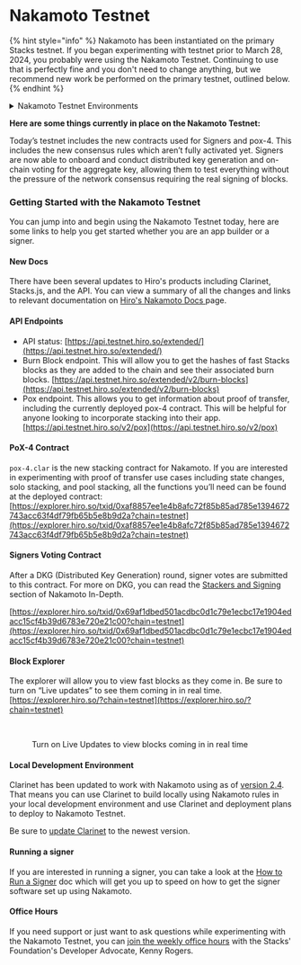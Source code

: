 # Nakamoto Testnet

{% hint style="info" %}
Nakamoto has been instantiated on the primary Stacks testnet. If you began experimenting with testnet prior to March 28, 2024, you probably were using the Nakamoto Testnet. Continuing to use that is perfectly fine and you don't need to change anything, but we recommend new work be performed on the primary testnet, outlined below.
{% endhint %}

<details>

<summary>Nakamoto Testnet Environments</summary>

There are several different testnet environments available to test Nakamoto. This doc covers the primary testnet, which is the main Stacks testnet with all the existing chain state and recommended for most users.

However, there are a few additional testnet environments you may want to be aware of.

The process for interacting with each testnet is similar. The main difference is the URL you will need to use. The differences between each and the relevant URLs are shared here.

#### Pre-Launch

Good for:

* experience fast blocks (for everyone)&#x20;
* debugging and testing (for core devs)&#x20;

Keep in mind:&#x20;

* less stable, expect frequent resets and upgrades&#x20;
* temporary, will eventually be decomissioned&#x20;
* closed network&#x20;

API endpoint: [https://api.nakamoto-1.hiro.so](https://t.co/b6wwmAgSbm)&#x20;

Explorer: [https://explorer.hiro.so/blocks?chain=testnet\&api=https://api.nakamoto-1.hiro.so](https://t.co/xy38nkO6TT)

#### Nakamoto

Good for:

* Clean slate testnet -- good for greenfield projects where you don't need or want historical state \* Open network: anyone can mine, run signers, run followers etc&#x20;
* Good for signer onboarding&#x20;
* PoX-4 integrations&#x20;
* Shorter PoX cycle: 5 block prepare phase, 20 block reward phase -- good for testing stacking flows&#x20;

Keep in mind:&#x20;

* Stable but will likely be eventually deprecated&#x20;
* Wonky genesis setup has resulted in unwieldy PoX parameters, like > 1B testnet STX stacking minimum&#x20;

API: [https://api.nakamoto.testnet.hiro.so](https://t.co/ia9g4MYxb3)&#x20;

Explorer: [https://explorer.hiro.so/?chain=testnet\&api=https://api.nakamoto.testnet.hiro.so](https://t.co/Psnhfy0ziy)

#### Primary

Good for:

* Everything that the Nakamoto testnet is good for. PLUS&#x20;
* Testnet with the most state, and thus the most edge cases. Great for testing!&#x20;

Keep in mind:

* PoX cycle is half as long as mainnet, but might still be too long for rapid iteration and testing&#x20;

API: [https://api.testnet.hiro.so](https://t.co/HkHDxCgznc)&#x20;

Explorer: [https://explorer.hiro.so/?chain=testnet](https://t.co/rtrrEtlgE0)

This is the primary testnet with Nakamoto instantiated. Pox-4 is active but Nakamoto rules and fast blocks are not yet active.

This testnet is what is covered in this doc.

Here is graphic outlining the differeces, click to zoom.

<img src="../../.gitbook/assets/image (1) (1).png" alt="" data-size="original">

</details>

**Here are some things currently in place on the Nakamoto Testnet:**

Today’s testnet includes the new contracts used for Signers and pox-4. This includes the new consensus rules which aren’t fully activated yet. Signers are now able to onboard and conduct distributed key generation and on-chain voting for the aggregate key, allowing them to test everything without the pressure of the network consensus requiring the real signing of blocks.

### Getting Started with the Nakamoto Testnet

You can jump into and begin using the Nakamoto Testnet today, here are some links to help you get started whether you are an app builder or a signer.

#### New Docs

There have been several updates to Hiro's products including Clarinet, Stacks.js, and the API. You can view a summary of all the changes and links to relevant documentation on [Hiro's Nakamoto Docs ](https://docs.hiro.so/nakamoto)page.

#### API Endpoints

* API status: [https://api.testnet.hiro.so/extended/](https://api.testnet.hiro.so/extended/)
* Burn Block endpoint. This will allow you to get the hashes of fast Stacks blocks as they are added to the chain and see their associated burn blocks. [https://api.testnet.hiro.so/extended/v2/burn-blocks](https://api.testnet.hiro.so/extended/v2/burn-blocks)
* Pox endpoint. This allows you to get information about proof of transfer, including the currently deployed pox-4 contract. This will be helpful for anyone looking to incorporate stacking into their app. [https://api.testnet.hiro.so/v2/pox](https://api.testnet.hiro.so/v2/pox)

#### PoX-4 Contract

`pox-4.clar` is the new stacking contract for Nakamoto. If you are interested in experimenting with proof of transfer use cases including state changes, solo stacking, and pool stacking, all the functions you’ll need can be found at the deployed contract: [https://explorer.hiro.so/txid/0xaf8857ee1e4b8afc72f85b85ad785e1394672743acc63f4df79fb65b5e8b9d2a?chain=testnet](https://explorer.hiro.so/txid/0xaf8857ee1e4b8afc72f85b85ad785e1394672743acc63f4df79fb65b5e8b9d2a?chain=testnet)

#### Signers Voting Contract

After a DKG (Distributed Key Generation) round, signer votes are submitted to this contract. For more on DKG, you can read the [Stackers and Signing](../nakamoto-in-depth/stackers-and-signing.md) section of Nakamoto In-Depth.

[https://explorer.hiro.so/txid/0x69af1dbed501acdbc0d1c79e1ecbc17e1904edacc15cf4b39d6783e720e21c00?chain=testnet](https://explorer.hiro.so/txid/0x69af1dbed501acdbc0d1c79e1ecbc17e1904edacc15cf4b39d6783e720e21c00?chain=testnet)

#### Block Explorer

The explorer will allow you to view fast blocks as they come in. Be sure to turn on “Live updates” to see them coming in in real time. [https://explorer.hiro.so/?chain=testnet](https://explorer.hiro.so/?chain=testnet)

<figure><img src="../../.gitbook/assets/image (4).png" alt=""><figcaption><p>Turn on Live Updates to view blocks coming in in real time</p></figcaption></figure>

#### Local Development Environment

Clarinet has been updated to work with Nakamoto using as of [version 2.4](https://github.com/hirosystems/clarinet/releases/tag/v2.4.0). That means you can use Clarinet to build locally using Nakamoto rules in your local development environment and use Clarinet and deployment plans to deploy to Nakamoto Testnet.

Be sure to [update Clarinet](https://docs.hiro.so/clarinet/getting-started) to the newest version.

#### Running a signer

If you are interested in running a signer, you can take a look at the [How to Run a Signer](../signing-and-stacking/running-a-signer.md) doc which will get you up to speed on how to get the signer software set up using Nakamoto.

#### Office Hours

If you need support or just want to ask questions while experimenting with the Nakamoto Testnet, you can [join the weekly office hours](https://events.stacks.co/event/HD16484710) with the Stacks' Foundation's Developer Advocate, Kenny Rogers.
